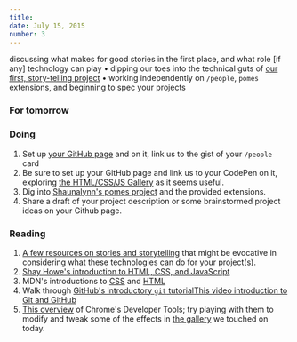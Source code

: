 ```yaml
---
title: 
date: July 15, 2015
number: 3
---
```



discussing what makes for good stories in the first place, and what role [if any] technology can play • dipping our toes into the technical guts of [our first, story-telling project](https://github.com/dgmde15/a-story-in-pomes) • working independently on `/people`, `pomes` extensions, and beginning to spec your projects

### For tomorrow

### Doing

1.  Set up [your GitHub page](https://pages.github.com/) and on it, link us to the gist of your `/people` card
2.  Be sure to set up your GitHub page and link us to your CodePen on it, exploring [the HTML/CSS/JS Gallery](https://github.com/dgmds15/html-css-js-gallery) as it seems useful.
3.  Dig into [Shaunalynn's pomes project](https://github.com/dgmde15/a-story-in-pomes) and the provided extensions.
4.  Share a draft of your project description or some brainstormed project ideas on your Github page.

### Reading

1.  [A few resources on stories and storytelling](https://gist.github.com/aresnick/11ff4be3cf5b861c4748) that might be evocative in considering what these technologies can do for your project(s).
2.  [Shay Howe's introduction to HTML, CSS, and JavaScript](http://learn.shayhowe.com/html-css/)
3.  MDN's introductions to [CSS](https://developer.mozilla.org/en-US/Learn/CSS) and [HTML](https://developer.mozilla.org/en-US/Learn/HTML)
4.  Walk through [GitHub's introductory `git` tutorial](https://try.github.io/levels/1/challenges/1)[This video introduction to Git and GitHub](https://www.youtube.com/watch?v=U8GBXvdmHT4)
5.  [This overview](http://www.html5rocks.com/en/tutorials/developertools/part1/) of Chrome's Developer Tools; try playing with them to modify and tweak some of the effects in [the gallery](https://github.com/dgmds15/html-css-js-gallery) we touched on today.

